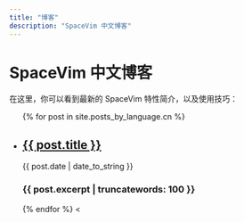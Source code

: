 ```yaml
---
title: "博客"
description: "SpaceVim 中文博客"
---
```


# SpaceVim 中文博客

在这里，你可以看到最新的 SpaceVim 特性简介，以及使用技巧：

<ul>
    {% for post in site.posts_by_language.cn %}
            <li>
               <h2><a href="{{ post.url }}">{{ post.title }}</a></h2>
               <span class="post-date">{{ post.date | date_to_string }}</span>
               <h3>{{ post.excerpt | truncatewords: 100 }}</h3>
            </li>
    {% endfor %}
<
